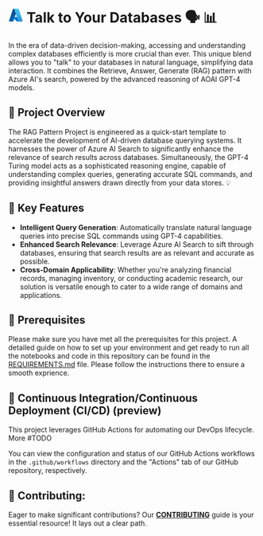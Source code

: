 # <img src="./utils/images/azure_logo.png" alt="Azure Logo" style="width:30px;height:30px;"/> Talk to Your Databases 🗣️ 📊

In the era of data-driven decision-making, accessing and understanding complex databases efficiently is more crucial than ever. This unique blend allows you to "talk" to your databases in natural language, simplifying data interaction. It combines the Retrieve, Answer, Generate (RAG) pattern with Azure AI's search, powered by the advanced reasoning of AOAI GPT-4 models.

## 🎯 Project Overview
The RAG Pattern Project is engineered as a quick-start template to accelerate the development of AI-driven database querying systems. It harnesses the power of Azure AI Search to significantly enhance the relevance of search results across databases. Simultaneously, the GPT-4 Turing model acts as a sophisticated reasoning engine, capable of understanding complex queries, generating accurate SQL commands, and providing insightful answers drawn directly from your data stores. 💡

## 🔑 Key Features
- **Intelligent Query Generation**: Automatically translate natural language queries into precise SQL commands using GPT-4 capabilities.
- **Enhanced Search Relevance**: Leverage Azure AI Search to sift through databases, ensuring that search results are as relevant and accurate as possible.
- **Cross-Domain Applicability**: Whether you're analyzing financial records, managing inventory, or conducting academic research, our solution is versatile enough to cater to a wide range of domains and applications.

## 🔧 Prerequisites

Please make sure you have met all the prerequisites for this project. A detailed guide on how to set up your environment and get ready to run all the notebooks and code in this repository can be found in the [REQUIREMENTS.md](REQUIREMENTS.md) file. Please follow the instructions there to ensure a smooth exprience.


## 🔄 Continuous Integration/Continuous Deployment (CI/CD) (preview)

This project leverages GitHub Actions for automating our DevOps lifecycle. More #TODO

You can view the configuration and status of our GitHub Actions workflows in the `.github/workflows` directory and the "Actions" tab of our GitHub repository, respectively.

## 💼 Contributing:

Eager to make significant contributions? Our **[CONTRIBUTING](./CONTRIBUTING.md)** guide is your essential resource! It lays out a clear path.
